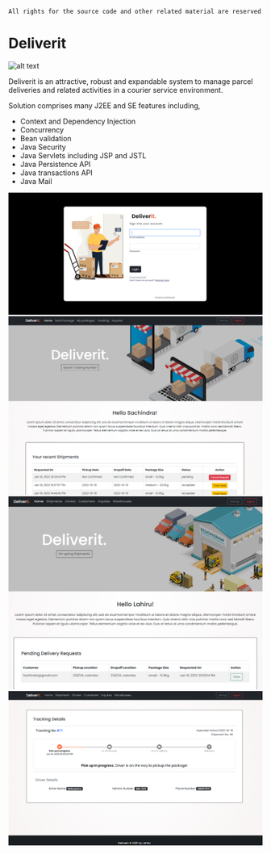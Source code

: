 `All rights for the source code and other related material are reserved`

# Deliverit

![ alt text ](https://img.shields.io/badge/SpringBoot-4.0.0-6DB33F?style=for-the-badge&logo=Springboot)

Deliverit is an attractive, robust and expandable system to manage parcel deliveries and related activities in a courier service environment.

Solution comprises many J2EE and SE features including,

- Context and Dependency Injection
- Concurrency
- Bean validation
- Java Security
- Java Servlets including JSP and JSTL
- Java Persistence API
- Java transactions API
- Java Mail

<img src="img1.png">
<img src="img2.png">
<img src="img3.png">
<img src="img4.png">